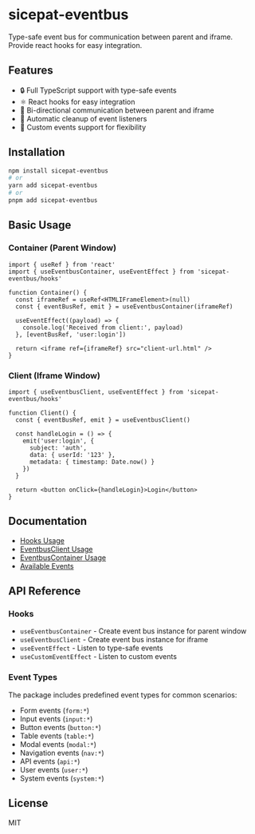 # sicepat-eventbus

Type-safe event bus for communication between parent and iframe. Provide react hooks for easy integration.

## Features

- 🔒 Full TypeScript support with type-safe events
- ⚛️ React hooks for easy integration
- 🔄 Bi-directional communication between parent and iframe
- 🧹 Automatic cleanup of event listeners
- 🎯 Custom events support for flexibility

## Installation

```bash
npm install sicepat-eventbus
# or
yarn add sicepat-eventbus
# or 
pnpm add sicepat-eventbus
```

## Basic Usage
### Container (Parent Window)

```tsx
import { useRef } from 'react'
import { useEventbusContainer, useEventEffect } from 'sicepat-eventbus/hooks'

function Container() {
  const iframeRef = useRef<HTMLIFrameElement>(null)
  const { eventBusRef, emit } = useEventbusContainer(iframeRef)

  useEventEffect((payload) => {
    console.log('Received from client:', payload)
  }, [eventBusRef, 'user:login'])

  return <iframe ref={iframeRef} src="client-url.html" />
}
```

### Client (Iframe Window)

```tsx
import { useEventbusClient, useEventEffect } from 'sicepat-eventbus/hooks'

function Client() {
  const { eventBusRef, emit } = useEventbusClient()

  const handleLogin = () => {
    emit('user:login', {
      subject: 'auth',
      data: { userId: '123' },
      metadata: { timestamp: Date.now() }
    })
  }

  return <button onClick={handleLogin}>Login</button>
}
```

## Documentation

- [Hooks Usage](https://github.com/kaotypr/sicepat-eventbus/blob/main/docs/hooks-usage.md)
- [EventbusClient Usage](https://github.com/kaotypr/sicepat-eventbus/blob/main/docs/EventbusClient-usage.md)
- [EventbusContainer Usage](https://github.com/kaotypr/sicepat-eventbus/blob/main/docs/EventbusContainer-usage.md)
- [Available Events](https://github.com/kaotypr/sicepat-eventbus/blob/main/docs/available-events.md)

## API Reference

### Hooks

- `useEventbusContainer` - Create event bus instance for parent window
- `useEventbusClient` - Create event bus instance for iframe
- `useEventEffect` - Listen to type-safe events
- `useCustomEventEffect` - Listen to custom events

### Event Types

The package includes predefined event types for common scenarios:
- Form events (`form:*`)
- Input events (`input:*`)
- Button events (`button:*`)
- Table events (`table:*`)
- Modal events (`modal:*`)
- Navigation events (`nav:*`)
- API events (`api:*`)
- User events (`user:*`)
- System events (`system:*`)

## License

MIT